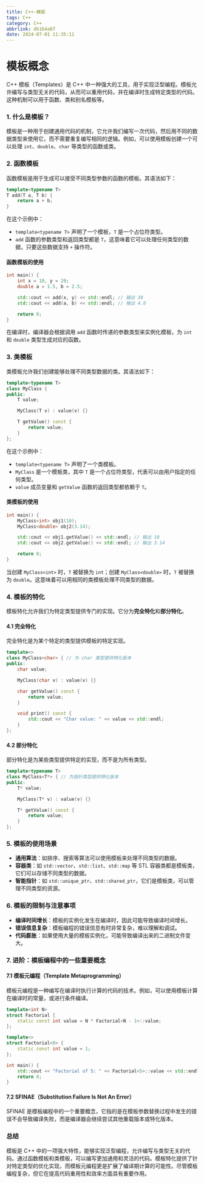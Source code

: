 ```yaml
---
title: C++-模板
tags: C++
category: C++
abbrlink: db164a07
date: 2024-07-01 11:35:11
---
```


# 模板概念
C++ 模板（Templates）是 C++ 中一种强大的工具，用于实现泛型编程。模板允许编写与类型无关的代码，从而可以重用代码，并在编译时生成特定类型的代码。这种机制可以用于函数、类和别名模板等。

### 1. 什么是模板？

模板是一种用于创建通用代码的机制，它允许我们编写一次代码，然后用不同的数据类型来使用它，而不需要重复编写相同的逻辑。例如，可以使用模板创建一个可以处理 `int`、`double`、`char` 等类型的函数或类。

### 2. 函数模板

函数模板是用于生成可以接受不同类型参数的函数的模板。其语法如下：

```cpp
template<typename T>
T add(T a, T b) {
    return a + b;
}
```

在这个示例中：

- `template<typename T>` 声明了一个模板，`T` 是一个占位符类型。
- `add` 函数的参数类型和返回类型都是 `T`，这意味着它可以处理任何类型的数据，只要这些数据支持 `+` 操作符。

#### 函数模板的使用

```cpp
int main() {
    int x = 10, y = 20;
    double a = 1.5, b = 2.5;

    std::cout << add(x, y) << std::endl; // 输出 30
    std::cout << add(a, b) << std::endl; // 输出 4.0

    return 0;
}
```

在编译时，编译器会根据调用 `add` 函数时传递的参数类型来实例化模板，为 `int` 和 `double` 类型生成对应的函数。

### 3. 类模板

类模板允许我们创建能够处理不同类型数据的类。其语法如下：

```cpp
template<typename T>
class MyClass {
public:
    T value;

    MyClass(T v) : value(v) {}

    T getValue() const {
        return value;
    }
};
```

在这个示例中：

- `template<typename T>` 声明了一个类模板。
- `MyClass` 是一个模板类，其中 `T` 是一个占位符类型，代表可以由用户指定的任何类型。
- `value` 成员变量和 `getValue` 函数的返回类型都依赖于 `T`。

#### 类模板的使用

```cpp
int main() {
    MyClass<int> obj1(10);
    MyClass<double> obj2(3.14);

    std::cout << obj1.getValue() << std::endl; // 输出 10
    std::cout << obj2.getValue() << std::endl; // 输出 3.14

    return 0;
}
```

当创建 `MyClass<int>` 时，`T` 被替换为 `int`；创建 `MyClass<double>` 时，`T` 被替换为 `double`。这意味着可以用相同的类模板处理不同类型的数据。

### 4. 模板的特化

模板特化允许我们为特定类型提供专门的实现。它分为**完全特化**和**部分特化**。

#### 4.1 完全特化

完全特化是为某个特定的类型提供模板的特定实现。

```cpp
template<>
class MyClass<char> { // 为 char 类型提供特化版本
public:
    char value;

    MyClass(char v) : value(v) {}

    char getValue() const {
        return value;
    }

    void print() const {
        std::cout << "Char value: " << value << std::endl;
    }
};
```

#### 4.2 部分特化

部分特化是为某些类型提供特定的实现，而不是为所有类型。

```cpp
template<typename T>
class MyClass<T*> { // 为指针类型提供特化版本
public:
    T* value;

    MyClass(T* v) : value(v) {}

    T* getValue() const {
        return value;
    }
};
```

### 5. 模板的使用场景

- **通用算法**：如排序、搜索等算法可以使用模板来处理不同类型的数据。
- **容器类**：如 `std::vector`、`std::list`、`std::map` 等 STL 容器类都是模板类，它们可以存储不同类型的数据。
- **智能指针**：如 `std::unique_ptr`、`std::shared_ptr`，它们是模板类，可以管理不同类型的资源。

### 6. 模板的限制与注意事项

- **编译时间增长**：模板的实例化发生在编译时，因此可能导致编译时间增长。
- **错误信息复杂**：模板编程的错误信息有时非常复杂，难以理解和调试。
- **代码膨胀**：如果使用大量的模板实例化，可能导致编译出来的二进制文件变大。

### 7. 进阶：模板编程中的一些重要概念

#### 7.1 模板元编程（Template Metaprogramming）

模板元编程是一种编写在编译时执行计算的代码的技术。例如，可以使用模板计算在编译时的常量，或进行条件编译。

```cpp
template<int N>
struct Factorial {
    static const int value = N * Factorial<N - 1>::value;
};

template<>
struct Factorial<0> {
    static const int value = 1;
};

int main() {
    std::cout << "Factorial of 5: " << Factorial<5>::value << std::endl; // 输出120
    return 0;
}
```

#### 7.2 SFINAE（Substitution Failure Is Not An Error）

SFINAE 是模板编程中的一个重要概念，它指的是在模板参数替换过程中发生的错误不会导致编译失败，而是编译器会继续尝试其他重载版本或特化版本。

### 总结

模板是 C++ 中的一项强大特性，能够实现泛型编程，允许编写与类型无关的代码。通过函数模板和类模板，可以编写更加通用和灵活的代码。模板特化提供了针对特定类型的优化实现，而模板元编程更是扩展了编译期计算的可能性。尽管模板编程复杂，但它在提高代码重用性和效率方面具有重要作用。
